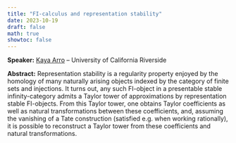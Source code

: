 ```yaml
---
title: "FI-calculus and representation stability"
date: 2023-10-19
draft: false
math: true
showtoc: false
---
```


**Speaker:** [Kaya Arro](https://kayaarro.site/) – University of California Riverside

**Abstract:** Representation stability is a regularity property enjoyed by the homology of many naturally arising objects indexed by the category of finite sets and injections. It turns out, any such FI-object in a presentable stable infinity-category admits a Taylor tower of approximations by representation stable FI-objects. From this Taylor tower, one obtains Taylor coefficients as well as natural transformations between these coefficients, and, assuming the vanishing of a Tate construction (satisfied e.g. when working rationally), it is possible to reconstruct a Taylor tower from these coefficients and natural transformations.